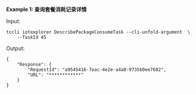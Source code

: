 **Example 1: 查询套餐消耗记录详情**



Input: 

```
tccli iotexplorer DescribePackageConsumeTask --cli-unfold-argument  \
    --TaskId 45
```

Output: 
```
{
    "Response": {
        "RequestId": "a9545416-7eac-4e2e-a4a0-9735b0ee7682",
        "URL": "************"
    }
}
```


